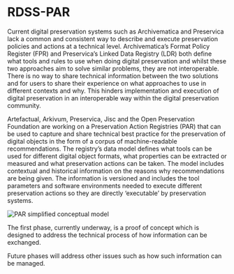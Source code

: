 RDSS-PAR
========
Current digital preservation systems such as Archivematica and Preservica lack a common and consistent way to describe and execute preservation policies and actions at a technical level. Archivematica’s Format Policy Register (FPR) and Preservica’s Linked Data Registry (LDR) both define what tools and rules to use when doing digital preservation and whilst these two approaches aim to solve similar problems, they are not interoperable. There is no way to share technical information between the two solutions and for users to share their experience on what approaches to use in different contexts and why. This hinders implementation and execution of digital preservation in an interoperable way within the digital preservation community.

Artefactual, Arkivum, Preservica, Jisc and the Open Preservation Foundation are working on a Preservation Action Registries (PAR) that can be used to capture and share technical best practice for the preservation of digital objects in the form of a corpus of machine-readable recommendations. The registry’s data model defines what tools can be used for different digital object formats, what properties can be extracted or measured and what preservation actions can be taken. The model includes contextual and historical information on the reasons why recommendations are being given. The information is versioned and includes the tool parameters and software environments needed to execute different preservation actions so they are directly ‘executable’ by preservation systems.

<img src="/assets/img/par-model.svg" alt="PAR simplified conceptual model"/>

The first phase, currently underway, is a proof of concept which is designed to address the technical process of how information can be exchanged.

Future phases will address other issues such as how such information can be managed.
